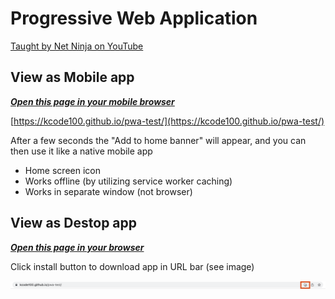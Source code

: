 # Progressive Web Application

[Taught by Net Ninja on YouTube](https://www.youtube.com/playlist?list=PL4cUxeGkcC9gTxqJBcDmoi5Q2pzDusSL7)

## View as Mobile app

***[Open this page in your mobile browser](https://kcode100.github.io/pwa-test/)***

[https://kcode100.github.io/pwa-test/](https://kcode100.github.io/pwa-test/)

After a few seconds the "Add to home banner" will appear, and you can then use it like a native mobile app

- Home screen icon
- Works offline (by utilizing service worker caching)
- Works in separate window (not browser)

## View as Destop app

***[Open this page in your browser](https://kcode100.github.io/pwa-test/)***

Click install button to download app in URL bar (see image)

![Install button on chrome!](./images/install.png)
